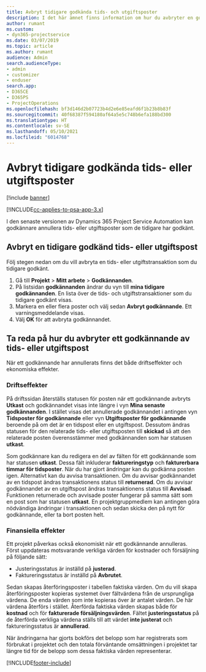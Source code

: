 ```yaml
---
title: Avbryt tidigare godkända tids- och utgiftsposter
description: I det här ämnet finns information om hur du avbryter en godkänd projekttid och utgiftstransaktion.
author: rumant
ms.custom:
- dyn365-projectservice
ms.date: 03/07/2019
ms.topic: article
ms.author: rumant
audience: Admin
search.audienceType:
- admin
- customizer
- enduser
search.app:
- D365CE
- D365PS
- ProjectOperations
ms.openlocfilehash: bf3d146d2b07723b4d2e6e85eafd6f1b23b8b83f
ms.sourcegitcommit: 40f68387f594180af64a5e5c748b6efa188bd300
ms.translationtype: HT
ms.contentlocale: sv-SE
ms.lasthandoff: 05/10/2021
ms.locfileid: "6014768"
---
```

# <a name="cancel-previously-approved-time-or-expense-entries"></a>Avbryt tidigare godkända tids- eller utgiftsposter

[!include [banner](../includes/psa-now-project-operations.md)]

[!INCLUDE[cc-applies-to-psa-app-3.x](../includes/cc-applies-to-psa-app-3x.md)]

I den senaste versionen av Dynamics 365 Project Service Automation kan godkännare annullera tids- eller utgiftsposter som de tidigare har godkänt.

## <a name="cancel-a-previously-approved-time-or-expense-entry"></a>Avbryt en tidigare godkänd tids- eller utgiftspost

Följ stegen nedan om du vill avbryta en tids- eller utgiftstransaktion som du tidigare godkänt.

1. Gå till **Projekt** \> **Mitt arbete** \> **Godkännanden**.
2. På listsidan **godkännanden** ändrar du vyn till **mina tidigare godkännanden**. En lista över de tids- och utgiftstransaktioner som du tidigare godkänt visas.
3. Markera en eller flera poster och välj sedan **Avbryt godkännande**. Ett varningsmeddelande visas.
4. Välj **OK** för att avbryta godkännandet.

## <a name="understand-the-impact-of-canceling-a-time-or-expense-entry-approval"></a>Ta reda på hur du avbryter ett godkännande av tids- eller utgiftspost

När ett godkännande har annullerats finns det både driftseffekter och ekonomiska effekter.

### <a name="operational-impact"></a>Driftseffekter

På driftssidan återställs statusen för posten när ett godkännande avbryts **Utkast** och godkännandet visas inte längre i vyn **Mina senaste godkännanden**. I stället visas det annullerade godkännandet i antingen vyn **Tidsposter för godkännande** eller vyn **Utgiftsposter för godkännande** beroende på om det är en tidspost eller en utgiftspost. Dessutom ändras statusen för den relaterade tids- eller utgiftsposten till **skickad** så att den relaterade posten överensstämmer med godkännanden som har statusen **utkast**.

Som godkännare kan du redigera en del av fälten för ett godkännande som har statusen **utkast**. Dessa fält inkluderar **faktureringstyp** och **fakturerbara timmar för tidsposter**. När du har gjort ändringar kan du godkänna posten igen. Alternativt kan du avvisa transaktionen. Om du avvisar godkännandet av en tidspost ändras transaktionens status till **returnerad**. Om du avvisar godkännandet av en utgiftspost ändras transaktionens status till **Avvisad**. Funktionen returnerade och avvisade poster fungerar på samma sätt som en post som har statusen **utkast**. En projektgruppmedlem kan antingen göra nödvändiga ändringar i transaktionen och sedan skicka den på nytt för godkännande, eller ta bort posten helt.

### <a name="financial-impact"></a>Finansiella effekter

Ett projekt påverkas också ekonomiskt när ett godkännande annulleras. Först uppdateras motsvarande verkliga värden för kostnader och försäljning på följande sätt:

- Justeringsstatus är inställd på **justerad**.
- Faktureringsstatus är inställd på **Avbrutet**.

Sedan skapas återföringsposter i tabellen faktiska värden. Om du vill skapa återföringsposter kopieras systemet över fältvärdena från de ursprungliga värdena. De enda värden som inte kopieras över är antalet värden. De här värdena återförs i stället. Återförda faktiska värden skapas både för **kostnad** och för **fakturerade försäljningsvärden**. Fältet **justeringsstatus** på de återförda verkliga värdena ställs till att värdet **inte justerat** och faktureringsstatus är **annullerad**.

När ändringarna har gjorts bokförs det belopp som har registrerats som förbrukat i projektet och den totala förväntande omsättningen i projektet tar längre tid för de belopp som dessa faktiska värden representerar.


[!INCLUDE[footer-include](../includes/footer-banner.md)]